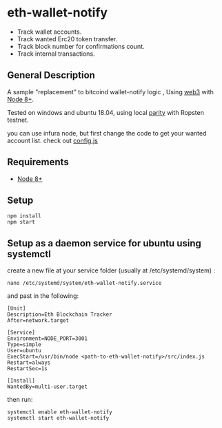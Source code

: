 # eth-wallet-notify
- Track wallet accounts.
- Track wanted Erc20 token transfer.
- Track block number for confirmations count.
- Track internal transactions.

## General Description
 A sample "replacement" to bitcoind wallet-notify logic , 
 Using [web3](https://github.com/ethereum/web3.js/) with [Node 8+](https://nodejs.org/en/).
 
 Tested on windows and ubuntu 18.04, using local [parity](https://github.com/paritytech/parity-ethereum/releases/tag/v2.1.10) with Ropsten testnet.
 
 you can use infura node, but first change the code to get your wanted account list.
 check out [config.js](https://github.com/orelkabets/eth-wallet-notify/blob/master/config.js)
 
## Requirements
- [Node 8+](https://nodejs.org/en/)

## Setup
```
npm install
npm start
```


## Setup as a daemon service for ubuntu using systemctl
create a new file at your service folder (usually at /etc/systemd/system) :
```
nano /etc/systemd/system/eth-wallet-notify.service
```
and past in the following:
```
[Unit]
Description=Eth Blockchain Tracker
After=network.target

[Service]
Environment=NODE_PORT=3001
Type=simple
User=ubuntu
ExecStart=/usr/bin/node <path-to-eth-wallet-notify>/src/index.js
Restart=always
RestartSec=1s

[Install]
WantedBy=multi-user.target

```
then run:
```
systemctl enable eth-wallet-notify
systemctl start eth-wallet-notify
```


